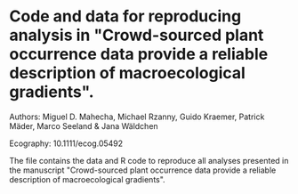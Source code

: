 # Code and data for reproducing analysis in "Crowd-sourced plant occurrence data provide a reliable description of macroecological gradients".

Authors: Miguel D. Mahecha, Michael Rzanny, Guido Kraemer, Patrick Mäder, Marco Seeland & Jana Wäldchen

Ecography: 10.1111/ecog.05492

The file contains the data and R code to reproduce all analyses presented in the manuscript "Crowd-sourced plant occurrence data provide a reliable description of macroecological gradients".
